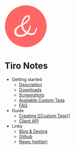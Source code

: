 <div class="title">
		<img src="./favicon.png" />
		<h1>Tiro Notes </h1>
</div> 

- Getting started
	- [Description](README.md)
	- [Downloads](downloads.md)
	- [Screenshots](screenshots.md)
	- [Available Custom Tags](custom-tags.md)
	- [FAQ](faq.md)
- Guide
	- [Creating \[\[Custom Tags\]\]](guide-custom-tags.md)
	- [Client API](client-api.md)
- Links
	- [Blog & Devlog](https://tiro-notes.org/blog/)
	- [Github](https://github.com/dotgreg/tiro-notes)
	- [News (twitter)](https://twitter.com/NotesTiro)
